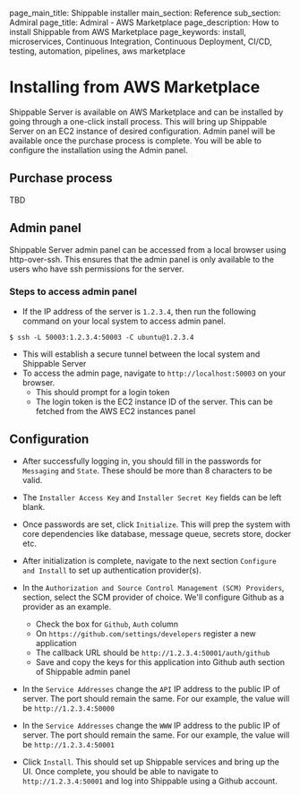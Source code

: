 page_main_title: Shippable installer
main_section: Reference
sub_section: Admiral
page_title: Admiral - AWS Marketplace
page_description: How to install Shippable from AWS Marketplace
page_keywords: install, microservices, Continuous Integration, Continuous Deployment, CI/CD, testing, automation, pipelines, aws marketplace

# Installing from AWS Marketplace

Shippable Server is available on AWS Marketplace and can be installed by going
through a one-click install process. This will bring up Shippable Server on an EC2
instance of desired configuration.
Admin panel will be available once the purchase process is complete. You will
be able to configure the installation using the Admin panel.


## Purchase process
TBD

## Admin panel

Shippable Server admin panel can be accessed from a local browser using
http-over-ssh. This ensures that the admin panel is only available to the users
who have ssh permissions for the server.

### Steps to access admin panel
- If the IP address of the server is `1.2.3.4`, then run the following command
  on your local system to access admin panel.
```
$ ssh -L 50003:1.2.3.4:50003 -C ubuntu@1.2.3.4
```
- This will establish a secure tunnel between the local system and Shippable
  Server
- To access the admin page, navigate to `http://localhost:50003` on your
  browser.
  - This should prompt for a login token
  - The login token is the EC2 instance ID of the server. This can be fetched
    from the AWS EC2 instances panel

## Configuration

- After successfully logging in, you should fill in the passwords for
  `Messaging` and `State`. These should be more than 8 characters to be valid.

- The `Installer Access Key` and `Installer Secret Key` fields can be left
  blank.

- Once passwords are set, click `Initialize`. This will prep the system with
  core dependencies like database, message queue, secrets store, docker etc.

- After initialization is complete, navigate to the next section `Configure and
  Install` to set up authentication provider(s).

- In the `Authorization and Source Control Management (SCM) Providers`,
  section, select the SCM provider of choice. We'll configure Github as
  a provider as an example.
  - Check the box for `Github`, `Auth` column
  - On `https://github.com/settings/developers` register a new application
  - The callback URL should be `http://1.2.3.4:50001/auth/github`
  - Save and copy the keys for this application into Github auth section of
    Shippable admin panel

- In the `Service Addresses` change the `API` IP address to the public IP
  of server. The port should remain the same. For our example, the value will
  be `http://1.2.3.4:50000`

- In the `Service Addresses` change the `WWW` IP address to the public IP
  of server. The port should remain the same. For our example, the value will
  be `http://1.2.3.4:50001`

- Click `Install`. This should set up Shippable services and bring up the UI.
  Once complete, you should be able to navigate to `http://1.2.3.4:50001` and
  log into Shippable using a Github account.
